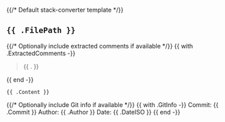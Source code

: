{{/* Default stack-converter template */}}

## `{{ .FilePath }}`

{{/* Optionally include extracted comments if available */}}
{{ with .ExtractedComments -}}

> {{ . }}

{{ end -}}

```{{ .DetectedLanguage }}
{{ .Content }}
```

{{/* Optionally include Git info if available */}}
{{ with .GitInfo -}}
Commit: {{ .Commit }}
Author: {{ .Author }}
Date: {{ .DateISO }}
{{ end -}}
